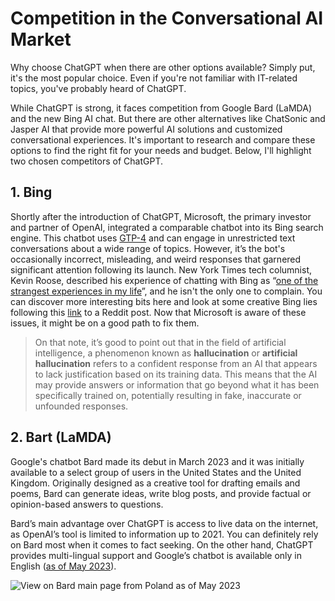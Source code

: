# Competition in the Conversational AI Market

Why choose ChatGPT when there are other options available? Simply put, it's the most popular choice. Even if you're not familiar with IT-related topics, you've probably heard of ChatGPT.

While ChatGPT is strong, it faces competition from Google Bard (LaMDA) and the new Bing AI chat. But there are other alternatives like ChatSonic and Jasper AI that provide more powerful AI solutions and customized conversational experiences. It's important to research and compare these options to find the right fit for your needs and budget. Below, I'll highlight two chosen competitors of ChatGPT.

## 1. Bing

Shortly after the introduction of ChatGPT, Microsoft, the primary investor and partner of OpenAI, integrated a comparable chatbot into its Bing search engine. This chatbot uses [GTP-4](https://www.zdnet.com/article/how-to-use-the-new-bing-and-how-its-different-from-chatgpt/) and can engage in unrestricted text conversations about a wide range of topics. However, it’s the bot's occasionally incorrect, misleading, and weird responses that garnered significant attention following its launch. New York Times tech columnist, Kevin Roose, described his experience of chatting with Bing as “[one of the strangest experiences in my life](https://twitter.com/kevinroose/status/1626216340955758594?ref_src=twsrc%5Etfw%7Ctwcamp%5Etweetembed%7Ctwterm%5E1626217233134526468%7Ctwgr%5Ea6ec04c53b00d357e34ba2de842afffbc74d59e7%7Ctwcon%5Es2_&ref_url=https%3A%2F%2Fmashable.com%2Farticle%2Fmicrosoft-bing-ai-chatbot-weird-scary-responses)”, and he isn't the only one to complain. You can discover more interesting bits here and look at some creative Bing lies following this [link](https://www.reddit.com/r/bing/comments/123muoi/some_creative_lying_from_bing/) to a Reddit post. Now that Microsoft is aware of these issues, it might be on a good path to fix them.

>On that note, it’s good to point out that in the field of artificial intelligence, a phenomenon known as **hallucination** or **artificial hallucination** refers to a confident response from an AI that appears to lack justification based on its training data. This means that the AI may provide answers or information that go beyond what it has been specifically trained on, potentially resulting in fake, inaccurate or unfounded responses.

## 2. Bart (LaMDA)

Google's chatbot Bard made its debut in March 2023 and it was initially available to a select group of users in the United States and the United Kingdom. Originally designed as a creative tool for drafting emails and poems, Bard can generate ideas, write blog posts, and provide factual or opinion-based answers to questions.

Bard’s main advantage over ChatGPT is access to live data on the internet, as OpenAI’s tool is limited to information up to 2021. You can definitely rely on Bard most when it comes to fact seeking. On the other hand, ChatGPT provides multi-lingual support and Google’s chatbot is available only in English ([as of May 2023](https://meetanshi.com/blog/chatgpt-vs-bard-vs-bing/)).

![View on Bard main page from Poland as of May 2023](../Images/Bard.png)